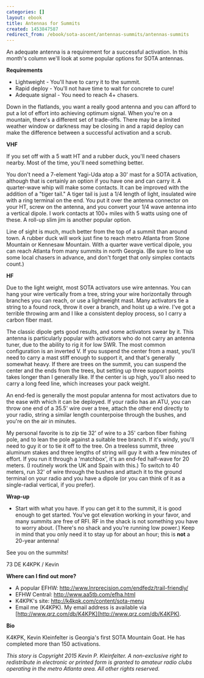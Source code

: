 ```yaml
---
categories: []
layout: ebook
title: Antennas for Summits
created: 1453847587
redirect_from: /ebook/sota-ascent/antennas-summits/antennas-summits
---
```

An adequate antenna is a requirement for a successful activation.  In this month's column we'll look at some popular options for SOTA antennas.

**Requirements**

* Lightweight - You'll have to carry it to the summit.
* Rapid deploy - You'll not have time to wait for concrete to cure!  
* Adequate signal - You need to reach 4+ chasers.

Down in the flatlands, you want a really good antenna and you can afford to put a lot of effort into achieving optimum signal.  When you're on a mountain, there's a different set of trade-offs.  There may be a limited weather window or darkness may be closing in and a rapid deploy can make the difference between a successful activation and a scrub.


**VHF**

If you set off with a 5 watt HT and a rubber duck, you'll need chasers nearby.  Most of the time, you'll need something better.

You don't need a 7-element Yagi-Uda atop a 30' mast for a SOTA activation, although that is certainly an option if you have one and can carry it.  A quarter-wave whip will make some contacts.  It can be improved with the addition of a "tiger tail."  A tiger tail is just a 1/4 length of light, insulated wire with a ring terminal on the end.  You put it over the antenna connector on your HT, screw on the antenna, and you convert your 1/4 wave antenna into a vertical dipole.  I work contacts at 100+ miles with 5 watts using one of these.  A roll-up slim jim is another popular option.

Line of sight is much, much better from the top of a summit than around town.  A rubber duck will work just fine to reach metro Atlanta from Stone Mountain or Kennesaw Mountain.  With a quarter wave vertical dipole, you can reach Atlanta from many summits in north Georgia.  (Be sure to line up some local chasers in advance, and don't forget that only simplex contacts count.)


**HF**

Due to the light weight, most SOTA activators use wire antennas.  You can hang your wire vertically from a tree, string your wire horizontally through branches you can reach, or use a lightweight mast.  Many activators tie a string to a found rock, throw it over a branch, and hoist up a wire.  I've got a terrible throwing arm and I like a consistent deploy process, so I carry a carbon fiber mast.

The classic dipole gets good results, and some activators swear by it.  This antenna is particularly popular with activators who do not carry an antenna tuner, due to the ability to rig it for low SWR.  The most common configuration is an inverted V.  If you suspend the center from a mast, you'll need to carry a mast stiff enough to support it, and that's generally somewhat heavy.  If there are trees on the summit, you can suspend the center and the ends from the trees, but setting up three support points takes longer than I generally like.  If the center is up high, you'll also need to carry a long feed line, which increases your pack weight.

An end-fed is generally the most popular antenna for most activators due to the ease with which it can be deployed.  If your radio has an ATU, you can throw one end of a 35.5' wire over a tree, attach the other end directly to your radio, string a similar length counterpoise through the bushes, and you're on the air in minutes.

My personal favorite is to zip tie 32' of wire to a 35' carbon fiber fishing pole, and to lean the pole against a suitable tree branch.  If it's windy, you'll need to guy it or to tie it off to the tree.  On a treeless summit, three aluminum stakes and three lengths of string will guy it with a few minutes of effort.  If you run it through a 'matchbox', it's an end-fed half-wave for 20 meters.  (I routinely work the UK and Spain with this.) To switch to 40 meters, run 32' of wire through the bushes and attach it to the ground terminal on your radio and you have a dipole (or you can think of it as a single-radial vertical, if you prefer).

**Wrap-up**

* Start with what you have.  If you can get it to the summit, it is good enough to get started.  You've got elevation working in your favor, and many summits are free of RFI.  RF in the shack is not something you have to worry about.  (There's no shack and you're running low power.)  Keep in mind that you only need it to stay up for about an hour; this is __not__ a 20-year antenna!

See you on the summits!

73 DE K4KPK / Kevin

__Where can I find out more?__

* A popular EFHW: http://www.lnrprecision.com/endfedz/trail-friendly/
* EFHW Central: http://www.aa5tb.com/efha.html
* K4KPK's site: http://k4kpk.com/content/sota-menu
* Email me (K4KPK).  My email address is available via [http://www.qrz.com/db/K4KPK](http://www.qrz.com/db/K4KPK).

__Bio__

K4KPK, Kevin Kleinfelter is Georgia's first SOTA Mountain Goat.  He has completed more than 150 activations.

*This story is Copyright 2015 Kevin P. Kleinfelter.  A non-exclusive right to redistribute in electronic or printed form is granted to amateur radio clubs operating in the metro Atlanta area.  All other rights reserved.*
